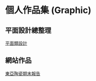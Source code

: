 # 個人作品集 (Graphic)
## 平面設計總整理
[平面類設計](pic.md)
## 網站作品
[東亞陶瓷期末報告](https://708kelly.github.io/ceramics_report/)

